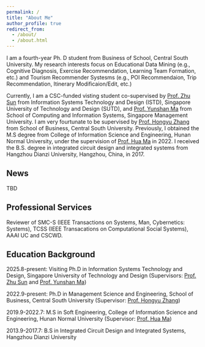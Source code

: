 ```yaml
---
permalink: /
title: "About Me"
author_profile: true
redirect_from: 
  - /about/
  - /about.html
---
```


I am a fourth-year Ph. D student from Business of School, Central South University. My research interests focus on Educational Data Mining (e.g., Cognitive Diagnosis, Exercise Recommendation, Learning Team Formation, etc.) and Tourism Recommender Systesms (e.g., POI Recommendaion, Trip Recommendation, Itinerary Modificaion/Edit, etc.)

Currently, I am a CSC-funded visting student co-supervised by [Prof. Zhu Sun](https://sites.google.com/view/zhusun/home) from Information Systems Technology and Design (ISTD), Singapore University of Technology and Design (SUTD), and [Prof. Yunshan Ma](https://mysbupt.github.io) from School of Computing and Information Systems, Singapore Management University. I am very fourtunate to be supervised by [Prof. Hongyu Zhang](https://scholar.google.com.hk/citations?user=B1gqJ8UAAAAJ&hl=zh-CN&oi=sra) from School of Business, Central South University. Previously, I obtained the M.S degree from College of Information Science and Engineering, Hunan Normal University, under the supervision of [Prof. Hua Ma](https://ieeexplore.ieee.org/author/37086381334) in 2022. I received the B.S. degree in integrated circuit design and integrated systems from Hangzhou Dianzi University, Hangzhou, China, in 2017.


News
------
TBD

Professional Services
------
Reviewer of SMC-S (IEEE Transactions on Systems, Man, Cybernetics: Systems), TCSS (IEEE Transacations on Computational Social Systems), AAAI UC and CSCWD.


Education Background
------
2025.8-present: Visiting Ph.D in Information Systems Technology and Design, Singapore University of Technology and Design (Supervisors: [Prof. Zhu Sun](https://sites.google.com/view/zhusun/home) and [Prof. Yunshan Ma](https://mysbupt.github.io))

2022.9-present: Ph.D in Management Science and Engineering, School of Business, Central South University (Supervisor: [Prof. Hongyu Zhang](https://scholar.google.com.hk/citations?user=B1gqJ8UAAAAJ&hl=zh-CN&oi=sra))

2019.9-2022.7: M.S in Soft Engineering, College of Information Science and Engineering, Hunan Normal University (Supervisor: [Prof. Hua Ma](https://ieeexplore.ieee.org/author/37086381334))

2013.9-2017.7: B.S in Integrated Circuit Design and Integrated Systems, Hangzhou Dianzi University

